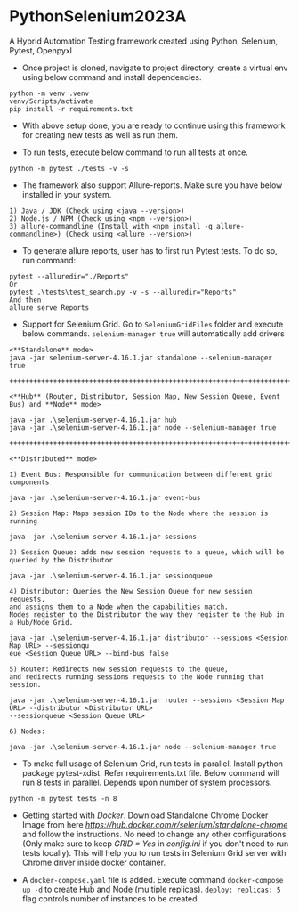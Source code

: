 # PythonSelenium2023A

A Hybrid Automation Testing framework created using Python, Selenium, Pytest, Openpyxl

* Once project is cloned, navigate to project directory, create a virtual env using below command and install
  dependencies.

```
python -m venv .venv
venv/Scripts/activate
pip install -r requirements.txt
```

* With above setup done, you are ready to continue using this framework for creating new tests as well as run them.

* To run tests, execute below command to run all tests at once.

```commandline
python -m pytest ./tests -v -s
```

* The framework also support Allure-reports. Make sure you have below installed in your system.

```
1) Java / JDK (Check using <java --version>)
2) Node.js / NPM (Check using <npm --version>)
3) allure-commandline (Install with <npm install -g allure-commandline>) (Check using <allure --version>)
```

* To generate allure reports, user has to first run Pytest tests. To do so, run command:

```
pytest --alluredir="./Reports"
Or
pytest .\tests\test_search.py -v -s --alluredir="Reports"
And then
allure serve Reports
```

* Support for Selenium Grid. Go to `SeleniumGridFiles` folder and execute below commands. `selenium-manager true` will
  automatically add drivers

```
<**Standalone** mode>
java -jar selenium-server-4.16.1.jar standalone --selenium-manager true

++++++++++++++++++++++++++++++++++++++++++++++++++++++++++++++++++++++++++++++++++++++++++++

<**Hub** (Router, Distributor, Session Map, New Session Queue, Event Bus) and **Node** mode>

java -jar .\selenium-server-4.16.1.jar hub
java -jar .\selenium-server-4.16.1.jar node --selenium-manager true

++++++++++++++++++++++++++++++++++++++++++++++++++++++++++++++++++++++++++++++++++++++++++++

<**Distributed** mode>

1) Event Bus: Responsible for communication between different grid components

java -jar .\selenium-server-4.16.1.jar event-bus

2) Session Map: Maps session IDs to the Node where the session is running

java -jar .\selenium-server-4.16.1.jar sessions

3) Session Queue: adds new session requests to a queue, which will be queried by the Distributor

java -jar .\selenium-server-4.16.1.jar sessionqueue

4) Distributor: Queries the New Session Queue for new session requests,
and assigns them to a Node when the capabilities match.
Nodes register to the Distributor the way they register to the Hub in a Hub/Node Grid.

java -jar .\selenium-server-4.16.1.jar distributor --sessions <Session Map URL> --sessionqu
eue <Session Queue URL> --bind-bus false

5) Router: Redirects new session requests to the queue,
and redirects running sessions requests to the Node running that session.

java -jar .\selenium-server-4.16.1.jar router --sessions <Session Map URL> --distributor <Distributor URL>
--sessionqueue <Session Queue URL>

6) Nodes:

java -jar .\selenium-server-4.16.1.jar node --selenium-manager true
```

* To make full usage of Selenium Grid, run tests in parallel. Install python package pytest-xdist. Refer
  requirements.txt file. Below command will run 8 tests in parallel. Depends upon number of system processors.

```commandline
python -m pytest tests -n 8
```

* Getting started with _Docker_. Download Standalone Chrome Docker Image from
  here _https://hub.docker.com/r/selenium/standalone-chrome_ and follow the instructions. No need to change any other
  configurations (Only make sure to keep _GRID = Yes_ in _config.ini_ if you don't need to run tests locally). This will
  help you to run tests in Selenium Grid server with Chrome driver inside docker container.


* A `docker-compose.yaml` file is added. Execute command `docker-compose up -d` to create Hub and Node (multiple
  replicas). `deploy: replicas: 5` flag controls number of instances to be created.
